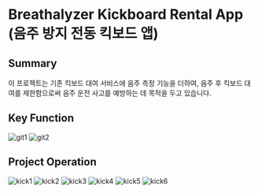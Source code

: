 
# Breathalyzer Kickboard Rental App (음주 방지 전동 킥보드 앱)

## Summary
이 프로젝트는 기존 킥보드 대여 서비스에 음주 측정 기능을 더하여,
음주 후 킥보드 대여를 제한함으로써 음주 운전 사고를 예방하는 데 목적을 두고 있습니다.

## Key Function
![git1](https://user-images.githubusercontent.com/78140854/235622250-6b404164-64d5-4310-8cc1-e1819e63f734.jpg)
![git2](https://user-images.githubusercontent.com/78140854/235623500-8f6df8d0-9caf-403f-9042-1d0932016a0b.png)

## Project Operation
![kick1](https://github.com/namjincool/Breathalyzer-Kickboard-Rental-App/assets/78140854/6a3732c0-d0ba-4d29-874b-a0634efc2ae7)
![kick2](https://github.com/namjincool/Breathalyzer-Kickboard-Rental-App/assets/78140854/03e47e80-f9d5-47ad-8fa9-8e47c21e4c4e)
![kick3](https://github.com/namjincool/Breathalyzer-Kickboard-Rental-App/assets/78140854/ef772a93-e5e9-4186-bbec-269ebab1c7a0)
![kick4](https://github.com/namjincool/Breathalyzer-Kickboard-Rental-App/assets/78140854/1b578c37-351d-4def-95d0-d6cc2a680877)
![kick5](https://github.com/namjincool/Breathalyzer-Kickboard-Rental-App/assets/78140854/7cbe600d-4b38-4789-aff9-04ad5a1d77f0)
![kick6](https://github.com/namjincool/Breathalyzer-Kickboard-Rental-App/assets/78140854/1b3f3711-06a9-44aa-84ad-d3f450ba5645)
